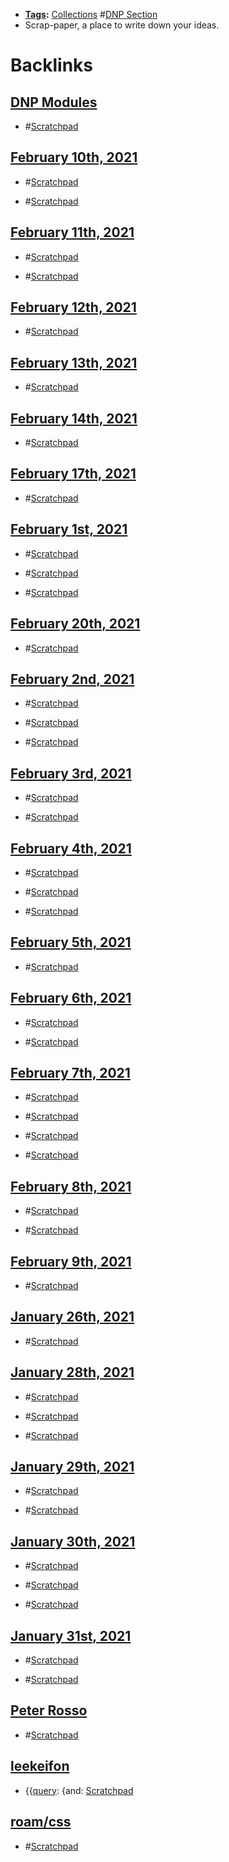 - **[Tags](<Tags.md>):** [Collections](<Collections.md>) #[DNP Section](<DNP Section.md>)
- Scrap-paper, a place to write down your ideas.

# Backlinks
## [DNP Modules](<DNP Modules.md>)
- #[Scratchpad](<Scratchpad.md>)

## [February 10th, 2021](<February 10th, 2021.md>)
- #[Scratchpad](<Scratchpad.md>)

- #[Scratchpad](<Scratchpad.md>)

## [February 11th, 2021](<February 11th, 2021.md>)
- #[Scratchpad](<Scratchpad.md>)

- #[Scratchpad](<Scratchpad.md>)

## [February 12th, 2021](<February 12th, 2021.md>)
- #[Scratchpad](<Scratchpad.md>)

## [February 13th, 2021](<February 13th, 2021.md>)
- #[Scratchpad](<Scratchpad.md>)

## [February 14th, 2021](<February 14th, 2021.md>)
- #[Scratchpad](<Scratchpad.md>)

## [February 17th, 2021](<February 17th, 2021.md>)
- #[Scratchpad](<Scratchpad.md>)

## [February 1st, 2021](<February 1st, 2021.md>)
- #[Scratchpad](<Scratchpad.md>)

- #[Scratchpad](<Scratchpad.md>)

- #[Scratchpad](<Scratchpad.md>)

## [February 20th, 2021](<February 20th, 2021.md>)
- #[Scratchpad](<Scratchpad.md>)

## [February 2nd, 2021](<February 2nd, 2021.md>)
- #[Scratchpad](<Scratchpad.md>)

- #[Scratchpad](<Scratchpad.md>)

- #[Scratchpad](<Scratchpad.md>)

## [February 3rd, 2021](<February 3rd, 2021.md>)
- #[Scratchpad](<Scratchpad.md>)

- #[Scratchpad](<Scratchpad.md>)

## [February 4th, 2021](<February 4th, 2021.md>)
- #[Scratchpad](<Scratchpad.md>)

- #[Scratchpad](<Scratchpad.md>)

- #[Scratchpad](<Scratchpad.md>)

## [February 5th, 2021](<February 5th, 2021.md>)
- #[Scratchpad](<Scratchpad.md>)

## [February 6th, 2021](<February 6th, 2021.md>)
- #[Scratchpad](<Scratchpad.md>)

- #[Scratchpad](<Scratchpad.md>)

## [February 7th, 2021](<February 7th, 2021.md>)
- #[Scratchpad](<Scratchpad.md>)

- #[Scratchpad](<Scratchpad.md>)

- #[Scratchpad](<Scratchpad.md>)

- #[Scratchpad](<Scratchpad.md>)

## [February 8th, 2021](<February 8th, 2021.md>)
- #[Scratchpad](<Scratchpad.md>)

- #[Scratchpad](<Scratchpad.md>)

## [February 9th, 2021](<February 9th, 2021.md>)
- #[Scratchpad](<Scratchpad.md>)

## [January 26th, 2021](<January 26th, 2021.md>)
- #[Scratchpad](<Scratchpad.md>)

## [January 28th, 2021](<January 28th, 2021.md>)
- #[Scratchpad](<Scratchpad.md>)

- #[Scratchpad](<Scratchpad.md>)

- #[Scratchpad](<Scratchpad.md>)

## [January 29th, 2021](<January 29th, 2021.md>)
- #[Scratchpad](<Scratchpad.md>)

- #[Scratchpad](<Scratchpad.md>)

## [January 30th, 2021](<January 30th, 2021.md>)
- #[Scratchpad](<Scratchpad.md>)

- #[Scratchpad](<Scratchpad.md>)

- #[Scratchpad](<Scratchpad.md>)

## [January 31st, 2021](<January 31st, 2021.md>)
- #[Scratchpad](<Scratchpad.md>)

- #[Scratchpad](<Scratchpad.md>)

## [Peter Rosso](<Peter Rosso.md>)
- #[Scratchpad](<Scratchpad.md>)

## [leekeifon](<leekeifon.md>)
- {{[query](<query.md>): {and: [Scratchpad](<Scratchpad.md>)

## [roam/css](<roam/css.md>)
- #[Scratchpad](<Scratchpad.md>)

